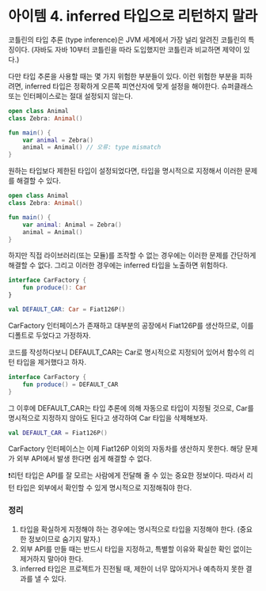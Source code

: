 아이템 4. inferred 타입으로 리턴하지 말라
=========================
코틀린의 타입 추론 (type inference)은 JVM 세계에서 가장 널리 알려진 코틀린의 특징이다. (자바도 자바 10부터 코틀린을 따라 도입했지만 코틀린과 비교하면 제약이 있다.)

다만 타입 추론을 사용할 때는 몇 가지 위험한 부분들이 있다. 이런 위험한 부분을 피하려면, inferred 타입은 정확하게 오른쪽 피연산자에 맞게 설정을 해야한다. 슈퍼클래스 또는 인터페이스로는 절대 설정되지 않는다.

```kotlin
open class Animal
class Zebra: Animal()

fun main() {
    var animal = Zebra()
    animal = Animal() // 오류: type mismatch
}
```

원하는 타입보다 제한된 타입이 설정되었다면, 타입을 명시적으로 지정해서 이러한 문제를 해결할 수 있다.

```kotlin
open class Animal
class Zebra: Animal()

fun main() {
    var animal: Animal = Zebra()
    animal = Animal()
}
```

하지만 직접 라이브러리(또는 모듈)를 조작할 수 없는 경우에는 이러한 문제를 간단하게 해결할 수 없다. 그리고 이러한 경우에는 inferred 타입을 노출하면 위험하다.

```kotlin
interface CarFactory {
    fun produce(): Car
}

val DEFAULT_CAR: Car = Fiat126P()
```

CarFactory 인터페이스가 존재하고 대부분의 공장에서 Fiat126P를 생산하므로, 이를 디폴트로 두었다고 가정하자.

코드를 작성하다보니 DEFAULT_CAR는 Car로 명시적으로 지정되어 있어서 함수의 리턴 타입을 제거했다고 하자.

```kotlin
interface CarFactory {
    fun produce() = DEFAULT_CAR
}
```

그 이후에 DEFAULT_CAR는 타입 추론에 의해 자동으로 타입이 지정될 것으로, Car를 명시적으로 지정하지 않아도 된다고 생각하여 Car 타입을 삭제해보자.

```kotlin
val DEFAULT_CAR = Fiat126P()
```

CarFactory 인터페이스는 이제 Fiat126P 이외의 자동차를 생산하지 못한다. 해당 문제가 외부 API에서 발생 한다면 쉽게 해결할 수 없다.

❗️리턴 타입은 API를 잘 모르는 사람에게 전달해 줄 수 있는 중요한 정보이다. 따라서 리턴 타입은 외부에서 확인할 수 있게 명시적으로 지정해줘야 한다.

### 정리
1. 타입을 확실하게 지정해야 하는 경우에는 명시적으로 타입을 지정해야 한다. (중요한 정보이므로 숨기지 말자.)
2. 외부 API를 만들 때는 반드시 타입을 지정하고, 특별할 이유와 확실한 확인 없이는 제거하지 말아야 한다.
3. inferred 타입은 프로젝트가 진전될 때, 제한이 너무 많아지거나 예측하지 못한 결과를 낼 수 있다.